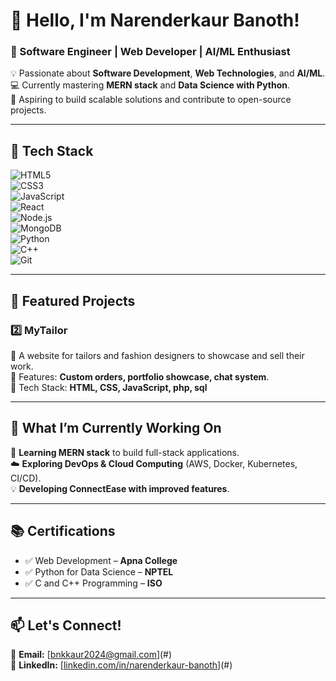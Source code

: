 # 👋 Hello, I'm Narenderkaur Banoth!  
### 🚀 Software Engineer | Web Developer | AI/ML Enthusiast  

💡 Passionate about **Software Development**, **Web Technologies**, and **AI/ML**.  
💻 Currently mastering **MERN stack** and **Data Science with Python**.  
🎯 Aspiring to build scalable solutions and contribute to open-source projects.  

---

## 🔧 Tech Stack  
![HTML5](https://img.shields.io/badge/-HTML5-E34F26?style=flat&logo=html5&logoColor=white)  
![CSS3](https://img.shields.io/badge/-CSS3-1572B6?style=flat&logo=css3&logoColor=white)  
![JavaScript](https://img.shields.io/badge/-JavaScript-F7DF1E?style=flat&logo=javascript&logoColor=black)  
![React](https://img.shields.io/badge/-React-61DAFB?style=flat&logo=react&logoColor=black)  
![Node.js](https://img.shields.io/badge/-Node.js-339933?style=flat&logo=node.js&logoColor=white)  
![MongoDB](https://img.shields.io/badge/-MongoDB-47A248?style=flat&logo=mongodb&logoColor=white)  
![Python](https://img.shields.io/badge/-Python-3776AB?style=flat&logo=python&logoColor=white)  
![C++](https://img.shields.io/badge/-C++-00599C?style=flat&logo=c%2B%2B&logoColor=white)  
![Git](https://img.shields.io/badge/-Git-F05032?style=flat&logo=git&logoColor=white)  

---

## 📌 Featured Projects  

### **2️⃣ MyTailor**
🔹 A website for tailors and fashion designers to showcase and sell their work.  
🔹 Features: **Custom orders, portfolio showcase, chat system**.  
🔹 Tech Stack: **HTML, CSS, JavaScript, php, sql**  

---

## 🎯 What I’m Currently Working On  
🚀 **Learning MERN stack** to build full-stack applications.  
☁️ **Exploring DevOps & Cloud Computing** (AWS, Docker, Kubernetes, CI/CD).  
💡 **Developing ConnectEase with improved features**.  

---

## 📚 Certifications  
- ✅ Web Development – **Apna College**  
- ✅ Python for Data Science – **NPTEL**  
- ✅ C and C++ Programming – **ISO**  

---

## 📫 Let's Connect!  
📩 **Email:** [[bnkkaur2024@gmail.com](mailto:bnkkaur2024@gmail.com)](#)  
💼 **LinkedIn:** [[linkedin.com/in/narenderkaur-banoth](https://www.linkedin.com/in/banoth-narenderkaur-softtech/)](#)  
